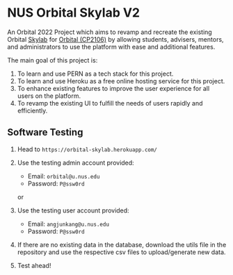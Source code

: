 # NUS Orbital Skylab V2

An Orbital 2022 Project which aims to revamp and recreate the existing Orbital [Skylab](https://nusskylab-dev.comp.nus.edu.sg/) for [Orbital (CP2106)](https://orbital.comp.nus.edu.sg/) by allowing students, advisers, mentors, and administrators to use the platform with ease and additional features.


The main goal of this project is:

1. To learn and use PERN as a tech stack for this project.
2. To learn and use Heroku as a free online hosting service for this project.
2. To enhance existing features to improve the user experience for all users on the platform.
3. To revamp the existing UI to fulfill the needs of users rapidly and efficiently.



## Software Testing

1. Head to `https://orbital-skylab.herokuapp.com/`
2. Use the testing admin account provided:
   - Email: `orbital@u.nus.edu`
   - Password: `P@ssw0rd`
  
	or

3. Use the testing user account provided:
   - Email: `angjunkang@u.nus.edu`
   - Password: `P@ssw0rd` 
4. If there are no existing data in the database, download the utils file in the repository and use the respective csv files to upload/generate new data.
5. Test ahead!